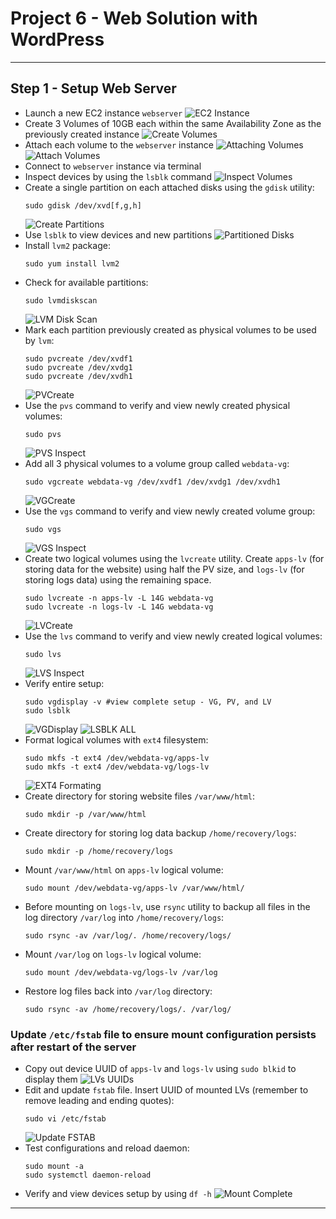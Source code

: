 # Project 6 - Web Solution with WordPress

---

## Step 1 - Setup Web Server

- Launch a new EC2 instance `webserver`
    ![EC2 Instance](./images/001-ec2-webserver.png)
- Create 3 Volumes of 10GB each within the same Availability Zone as the previously created instance
    ![Create Volumes](./images/002-ec2-volumes-created.png)
- Attach each volume to the `webserver` instance
    ![Attaching Volumes](./images/004-ec2-attaching-volumes.png)
    ![Attach Volumes](./images/003-ec2-attached-volumes.png)
- Connect to `webserver` instance via terminal
- Inspect devices by using the `lsblk` command
    ![Inspect Volumes](./images/005-inspecting-volumes-in-terminal.png)
- Create a single partition on each attached disks using the `gdisk` utility:
    ```
    sudo gdisk /dev/xvd[f,g,h]
    ```
    ![Create Partitions](./images/006-creating-partitions-in-terminal.png)
- Use `lsblk` to view devices and new partitions
    ![Partitioned Disks](./images/007-disk-partitioned-in-terminal.png)
- Install `lvm2` package:
    ```
    sudo yum install lvm2
    ```
- Check for available partitions:
    ```
    sudo lvmdiskscan
    ```
    ![LVM Disk Scan](./images/008-lvm-disk-scan.png)
- Mark each partition previously created as physical volumes to be used by `lvm`:
    ```
    sudo pvcreate /dev/xvdf1
    sudo pvcreate /dev/xvdg1
    sudo pvcreate /dev/xvdh1
    ```
    ![PVCreate](./images/009-pvcreate-success.png)
- Use the `pvs` command to verify and view newly created physical volumes:
    ```
    sudo pvs
    ```
    ![PVS Inspect](./images/010-pvs-inspect.png)
- Add all 3 physical volumes to a volume group called `webdata-vg`:
    ```
    sudo vgcreate webdata-vg /dev/xvdf1 /dev/xvdg1 /dev/xvdh1
    ```
    ![VGCreate](./images/011-webdatavg-created.png)
- Use the `vgs` command to verify and view newly created volume group:
    ```
    sudo vgs
    ```
    ![VGS Inspect](./images/012-vgs-inspect.png)
- Create two logical volumes using the `lvcreate` utility. Create `apps-lv` (for storing data for the website) using half the PV size, and `logs-lv` (for storing logs data) using the remaining space.
    ```
    sudo lvcreate -n apps-lv -L 14G webdata-vg
    sudo lvcreate -n logs-lv -L 14G webdata-vg
    ```
    ![LVCreate](./images/013-lvcreate-success.png)
- Use the `lvs` command to verify and view newly created logical volumes:
    ```
    sudo lvs
    ```
    ![LVS Inspect](./images/014-lvs-inspect.png)
- Verify entire setup:
    ```
    sudo vgdisplay -v #view complete setup - VG, PV, and LV
    sudo lsblk
    ```
    ![VGDisplay](./images/015-vgdisplay-all.png)
    ![LSBLK ALL](./images/016-lsblk-all.png)
- Format logical volumes with `ext4` filesystem:
    ```
    sudo mkfs -t ext4 /dev/webdata-vg/apps-lv
    sudo mkfs -t ext4 /dev/webdata-vg/logs-lv
    ```
    ![EXT4 Formating](./images/017-lvs-ext4-formating.png)
- Create directory for storing website files `/var/www/html`:
    ```
    sudo mkdir -p /var/www/html
    ```
- Create directory for storing log data backup `/home/recovery/logs`:
    ```
    sudo mkdir -p /home/recovery/logs
    ```
- Mount `/var/www/html` on `apps-lv` logical volume:
    ```
    sudo mount /dev/webdata-vg/apps-lv /var/www/html/
    ```
- Before mounting on `logs-lv`, use `rsync` utility to backup all files in the log directory `/var/log` into `/home/recovery/logs`:
    ```
    sudo rsync -av /var/log/. /home/recovery/logs/
    ```
- Mount `/var/log` on `logs-lv` logical volume:
    ```
    sudo mount /dev/webdata-vg/logs-lv /var/log
    ```
- Restore log files back into `/var/log` directory:
    ```
    sudo rsync -av /home/recovery/logs/. /var/log/
    ```

### Update `/etc/fstab` file to ensure mount configuration persists after restart of the server

- Copy out device UUID of `apps-lv` and `logs-lv` using `sudo blkid` to display them
    ![LVs UUIDs](./images/018-lvs-uuids.png)
- Edit and update `fstab` file. Insert UUID of mounted LVs (remember to remove leading and ending quotes):
    ```
    sudo vi /etc/fstab
    ```
    ![Update FSTAB](./images/019-fstab-config.png)
- Test configurations and reload daemon:
    ```
    sudo mount -a
    sudo systemctl daemon-reload
    ```
- Verify and view devices setup by using `df -h`
    ![Mount Complete](./images/020-fstab-mount-complete.png)


---

